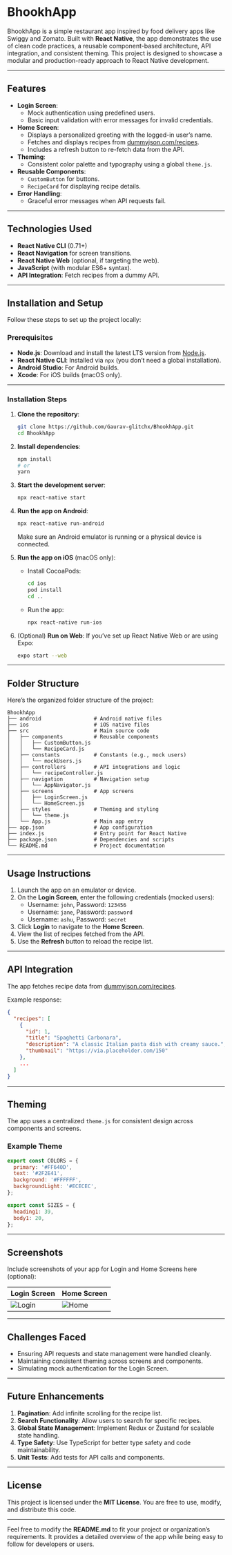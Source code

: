 
# BhookhApp

BhookhApp is a simple restaurant app inspired by food delivery apps like Swiggy and Zomato. Built with **React Native**, the app demonstrates the use of clean code practices, a reusable component-based architecture, API integration, and consistent theming. This project is designed to showcase a modular and production-ready approach to React Native development.

---

## Features

- **Login Screen**:
  - Mock authentication using predefined users.
  - Basic input validation with error messages for invalid credentials.
- **Home Screen**:
  - Displays a personalized greeting with the logged-in user’s name.
  - Fetches and displays recipes from [dummyjson.com/recipes](https://dummyjson.com/recipes).
  - Includes a refresh button to re-fetch data from the API.
- **Theming**:
  - Consistent color palette and typography using a global `theme.js`.
- **Reusable Components**:
  - `CustomButton` for buttons.
  - `RecipeCard` for displaying recipe details.
- **Error Handling**:
  - Graceful error messages when API requests fail.

---

## Technologies Used

- **React Native CLI** (0.71+)
- **React Navigation** for screen transitions.
- **React Native Web** (optional, if targeting the web).
- **JavaScript** (with modular ES6+ syntax).
- **API Integration**: Fetch recipes from a dummy API.

---

## Installation and Setup

Follow these steps to set up the project locally:

### Prerequisites

- **Node.js**: Download and install the latest LTS version from [Node.js](https://nodejs.org/).
- **React Native CLI**: Installed via `npx` (you don’t need a global installation).
- **Android Studio**: For Android builds.
- **Xcode**: For iOS builds (macOS only).

---

### Installation Steps

1. **Clone the repository**:
   ```bash
   git clone https://github.com/Gaurav-glitchx/BhookhApp.git
   cd BhookhApp
   ```

2. **Install dependencies**:
   ```bash
   npm install
   # or
   yarn
   ```

3. **Start the development server**:
   ```bash
   npx react-native start
   ```

4. **Run the app on Android**:
   ```bash
   npx react-native run-android
   ```
   Make sure an Android emulator is running or a physical device is connected.

5. **Run the app on iOS** (macOS only):
   - Install CocoaPods:
     ```bash
     cd ios
     pod install
     cd ..
     ```
   - Run the app:
     ```bash
     npx react-native run-ios
     ```

6. (Optional) **Run on Web**:
   If you’ve set up React Native Web or are using Expo:
   ```bash
   expo start --web
   ```

---

## Folder Structure

Here’s the organized folder structure of the project:

```
BhookhApp
├── android                 # Android native files
├── ios                     # iOS native files
├── src                     # Main source code
│   ├── components          # Reusable components
│   │   ├── CustomButton.js
│   │   └── RecipeCard.js
│   ├── constants           # Constants (e.g., mock users)
│   │   └── mockUsers.js
│   ├── controllers         # API integrations and logic
│   │   └── recipeController.js
│   ├── navigation          # Navigation setup
│   │   └── AppNavigator.js
│   ├── screens             # App screens
│   │   ├── LoginScreen.js
│   │   └── HomeScreen.js
│   ├── styles              # Theming and styling
│   │   └── theme.js
│   └── App.js              # Main app entry
├── app.json                # App configuration
├── index.js                # Entry point for React Native
├── package.json            # Dependencies and scripts
└── README.md               # Project documentation
```

---

## Usage Instructions

1. Launch the app on an emulator or device.
2. On the **Login Screen**, enter the following credentials (mocked users):
   - Username: `john`, Password: `123456`
   - Username: `jane`, Password: `password`
   - Username: `ashu`, Password: `secret`
3. Click **Login** to navigate to the **Home Screen**.
4. View the list of recipes fetched from the API.
5. Use the **Refresh** button to reload the recipe list.

---

## API Integration

The app fetches recipe data from [dummyjson.com/recipes](https://dummyjson.com/recipes).

Example response:
```json
{
  "recipes": [
    {
      "id": 1,
      "title": "Spaghetti Carbonara",
      "description": "A classic Italian pasta dish with creamy sauce.",
      "thumbnail": "https://via.placeholder.com/150"
    },
    ...
  ]
}
```

---

## Theming

The app uses a centralized `theme.js` for consistent design across components and screens.

### Example Theme
```js
export const COLORS = {
  primary: '#FF640D',
  text: '#2F2E41',
  background: '#FFFFFF',
  backgroundLight: '#ECECEC',
};

export const SIZES = {
  heading1: 39,
  body1: 20,
};
```

---

## Screenshots

Include screenshots of your app for Login and Home Screens here (optional):

| **Login Screen**               | **Home Screen**               |
|--------------------------------|--------------------------------|
| ![Login](assets/Home.png)    | ![Home](assets/home.png)      |

---

## Challenges Faced

- Ensuring API requests and state management were handled cleanly.
- Maintaining consistent theming across screens and components.
- Simulating mock authentication for the Login Screen.

---

## Future Enhancements

1. **Pagination**: Add infinite scrolling for the recipe list.
2. **Search Functionality**: Allow users to search for specific recipes.
3. **Global State Management**: Implement Redux or Zustand for scalable state handling.
4. **Type Safety**: Use TypeScript for better type safety and code maintainability.
5. **Unit Tests**: Add tests for API calls and components.

---

## License

This project is licensed under the **MIT License**. You are free to use, modify, and distribute this code.

---

Feel free to modify the **README.md** to fit your project or organization’s requirements. It provides a detailed overview of the app while being easy to follow for developers or users.
